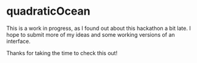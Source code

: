 # quadraticOcean

This is a work in progress, as I found out about this hackathon a bit late. I hope to submit more of my ideas and some working versions of an interface.

Thanks for taking the time to check this out!
